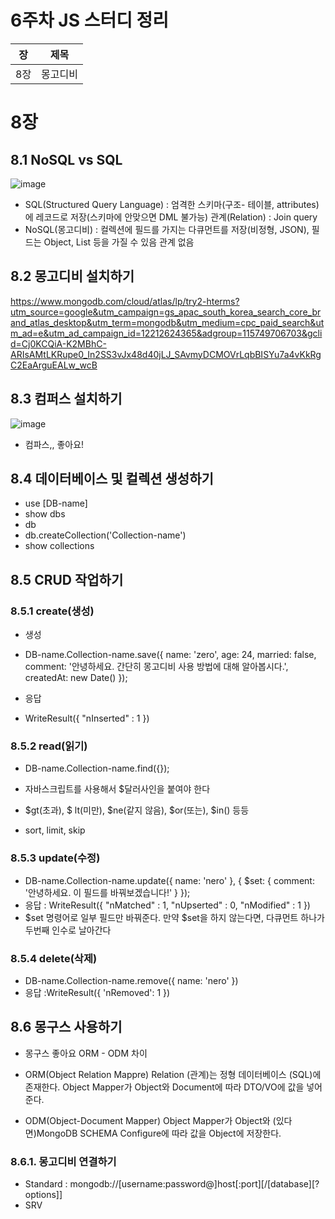 # 6주차 JS 스터디 정리

| 장  | 제목     |
| --- | -------- |
| 8장 | 몽고디비 |

# 8장

## 8.1 NoSQL vs SQL
![image](https://user-images.githubusercontent.com/42092864/141084602-40cc9d5f-78c2-41be-be41-cad0926cb756.png)

- SQL(Structured Query Language) : 엄격한 스키마(구조- 테이블, attributes)에 레코드로 저장(스키마에 안맞으면 DML 불가능)
                                   관계(Relation) : Join query
- NoSQL(몽고디비) : 컬렉션에 필드를 가지는 다큐먼트를 저장(비정형, JSON), 필드는 Object, List 등을 가질 수 있음
                    관계 없음

## 8.2 몽고디비 설치하기

https://www.mongodb.com/cloud/atlas/lp/try2-hterms?utm_source=google&utm_campaign=gs_apac_south_korea_search_core_brand_atlas_desktop&utm_term=mongodb&utm_medium=cpc_paid_search&utm_ad=e&utm_ad_campaign_id=12212624365&adgroup=115749706703&gclid=Cj0KCQiA-K2MBhC-ARIsAMtLKRupe0_In2SS3vJx48d40jLJ_SAvmyDCMOVrLqbBISYu7a4vKkRgC2EaArguEALw_wcB


## 8.3 컴퍼스 설치하기
![image](https://user-images.githubusercontent.com/42092864/141085678-148f1a1c-aa3e-4ffc-b7a3-01333d4e8dfc.png)
- 컴파스,, 좋아요!

## 8.4 데이터베이스 및 컬렉션 생성하기

- use [DB-name]
- show dbs
- db
- db.createCollection('Collection-name')
- show collections
## 8.5 CRUD 작업하기

### 8.5.1 create(생성)
- 생성
- DB-name.Collection-name.save({ name: 'zero', age: 24, married: false, comment: '안녕하세요. 간단히 몽고디비 사용 방법에 대해 알아봅시다.', createdAt: new Date() });

- 응답
- WriteResult({ "nInserted" : 1 })
### 8.5.2 read(읽기)

- DB-name.Collection-name.find({});

- 자바스크립트를 사용해서 $달러사인을 붙여야 한다
- $gt(초과), $ lt(미만), $ne(같지 않음), $or(또는), $in() 등등

- sort, limit, skip 

### 8.5.3 update(수정)
- DB-name.Collection-name.update({ name: 'nero' }, { $set: { comment: '안녕하세요. 이 필드를 바꿔보겠습니다!' } });
- 응답 : WriteResult({ "nMatched" : 1, "nUpserted" : 0, "nModified" : 1 })
- $set 명령어로 일부 필드만 바꿔준다. 만약 $set을 하지 않는다면, 다큐먼트 하나가 두번째 인수로 날아간다

### 8.5.4 delete(삭제)
- DB-name.Collection-name.remove({ name: 'nero' })
- 응답 :WriteResult({ 'nRemoved': 1 })

## 8.6 몽구스 사용하기

- 몽구스 좋아요
ORM - ODM 차이

- ORM(Object Relation Mappre)
Relation (관계)는 정형 데이터베이스 (SQL)에 존재한다.
Object Mapper가 Object와 Document에 따라 DTO/VO에 값을 넣어준다.

- ODM(Object-Document Mapper)
Object Mapper가 Object와 (있다면)MongoDB SCHEMA Configure에 따라 값을 Object에 저장한다.


### 8.6.1. 몽고디비 연결하기

- Standard : mongodb://[username:password@]host[:port][/[database][?options]]
- SRV 
